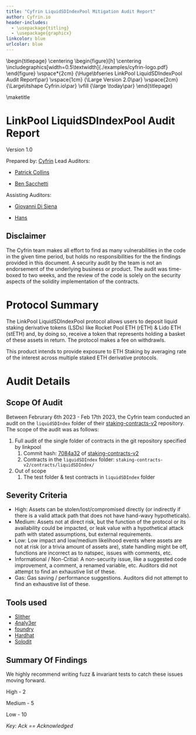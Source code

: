 ```yaml
---
title: "Cyfrin LiquidSDIndexPool Mitigation Audit Report"
author: Cyfrin.io
header-includes:
  - \usepackage{titling}
  - \usepackage{graphicx}
linkcolor: blue
urlcolor: blue
---
```

\begin{titlepage}
    \centering
    \begin{figure}[h]
        \centering
        \includegraphics[width=0.5\textwidth]{./examples/cyfrin-logo.pdf} 
    \end{figure}
    \vspace*{2cm}
    {\Huge\bfseries LinkPool LiquidSDIndexPool Audit Report\par}
    \vspace{1cm}
    {\Large Version 2.0\par}
    \vspace{2cm}
    {\Large\itshape Cyfrin.io\par}
    \vfill
    {\large \today\par}
\end{titlepage}

\maketitle

# LinkPool LiquidSDIndexPool Audit Report

Version 1.0

Prepared by: [Cyfrin](https://cyfrin.io)
Lead Auditors: 

- [Patrick Collins](https://twitter.com/PatrickAlphaC)

- [Ben Sacchetti](https://twitter.com/dark_bends)
 
Assisting Auditors:

- [Giovanni Di Siena](https://twitter.com/giovannidisiena)

- [Hans](https://twitter.com/hansfriese)

## Disclaimer 

The Cyfrin team makes all effort to find as many vulnerabilities in the code in the given time period, but holds no responsibilities for the the findings provided in this document. A security audit by the team is not an endorsement of the underlying business or product. The audit was time-boxed to two weeks, and the review of the code is solely on the security aspects of the solidity implementation of the contracts. 


# Protocol Summary

The LinkPool LiquidSDIndexPool protocol allows users to deposit liquid staking derivative tokens (LSDs) like Rocket Pool ETH (rETH) & Lido ETH (stETH) and, by doing so, receive a token that represents holding a basket of these assets in return. The protocol makes a fee on withdrawls.

This product intends to provide exposure to ETH Staking by averaging rate of the interest across multiple staked ETH derivative protocols. 

# Audit Details 

## Scope Of Audit

Between Februrary 6th 2023 - Feb 17th 2023, the Cyfrin team conducted an audit on the `liquidSDIndex` folder of their [staking-contracts-v2](https://github.com/linkpoolio/staking-contracts-v2) repository. The scope of the audit was as follows:

1. Full audit of the single folder of contracts in the git repository specified by linkpool
   1.  Commit hash: [7084a32](https://github.com/linkpoolio/staking-contracts-v2/tree/7084a329a6a42791941bfad74d1550d1832defb1) of [staking-contracts-v2](https://github.com/linkpoolio/staking-contracts-v2)
   2.  Contracts in the `liquidSDIndex` folder: `staking-contracts-v2/contracts/liquidSDIndex/`
2. Out of scope
   1. The test folder & test contracts in `liquidSDIndex` folder

## Severity Criteria

- High: Assets can be stolen/lost/compromised directly (or indirectly if there is a valid attack path that does not have hand-wavy hypotheticals).
- Medium: Assets not at direct risk, but the function of the protocol or its availability could be impacted, or leak value with a hypothetical attack path with stated assumptions, but external requirements.
- Low: Low impact and low/medium likelihood events where assets are not at risk (or a trivia amount of assets are), state handling might be off, functions are incorrect as to natspec, issues with comments, etc. 
- Informational / Non-Critial: A non-security issue, like a suggested code improvement, a comment, a renamed variable, etc. Auditors did not attempt to find an exhaustive list of these.  
- Gas: Gas saving / performance suggestions. Auditors did not attempt to find an exhaustive list of these.  

## Tools used

- [Slither](https://github.com/crytic/slither)
- [4naly3er](https://github.com/Picodes/4naly3er)
- [foundry](https://book.getfoundry.sh/)
- [Hardhat](https://hardhat.org/)
- [Solodit](https://solodit.xyz/)

## Summary Of Findings

We highly recommend writing fuzz & invariant tests to catch these issues moving forward. 

High   - 2

Medium - 5

Low    - 10


*Key: Ack == Acknowledged*

